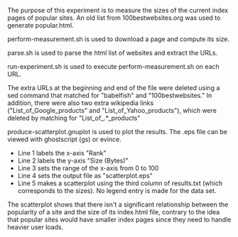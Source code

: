 The purpose of this experiment is to measure the sizes of the current index pages of popular sites. An old list from 100bestwebsites.org was used to generate popular.html.

perform-measurement.sh is used to download a page and compute its size.

parse.sh is used to parse the html list of websites and extract the URLs.

run-experiment.sh is used to execute perform-measurement.sh on each URL.

The extra URLs at the beginning and end of the file were deleted using a sed command that matched for "babelfish" and "100bestwebsites." In addition, there were also two extra wikipedia links ("List_of_Google_products" and "List_of_Yahoo_products"), which were deleted by matching for "List_of_.*_products"

produce-scatterplot.gnuplot is used to plot the results. The .eps file can be viewed with ghostscript (gs) or evince.

* Line 1 labels the x-axis "Rank"
* Line 2 labels the y-axis "Size (Bytes)"
* Line 3 sets the range of the x-axis from 0 to 100
* Line 4 sets the output file as "scatterplot.eps"
* Line 5 makes a scatterplot using the third column of results.txt (which corresponds to the sizes). No legend entry is made for the data set. 

The scatterplot shows that there isn't a significant relationship between the popularity of a site and the size of its index.html file, contrary to the idea that popular sites would have smaller index pages since they need to handle heavier user loads. 